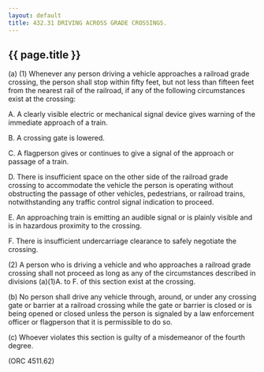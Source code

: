 ```yaml
---
layout: default 
title: 432.31 DRIVING ACROSS GRADE CROSSINGS.
---
```


{{ page.title }}
----------------

​(a) (1) Whenever any person driving a vehicle approaches a railroad
grade crossing, the person shall stop within fifty feet, but not less
than fifteen feet from the nearest rail of the railroad, if any of the
following circumstances exist at the crossing:

A. A clearly visible electric or mechanical signal device gives warning
of the immediate approach of a train.

B. A crossing gate is lowered.

C. A flagperson gives or continues to give a signal of the approach or
passage of a train.

D. There is insufficient space on the other side of the railroad grade
crossing to accommodate the vehicle the person is operating without
obstructing the passage of other vehicles, pedestrians, or railroad
trains, notwithstanding any traffic control signal indication to
proceed.

E. An approaching train is emitting an audible signal or is plainly
visible and is in hazardous proximity to the crossing.

F. There is insufficient undercarriage clearance to safely negotiate the
crossing.

​(2) A person who is driving a vehicle and who approaches a railroad
grade crossing shall not proceed as long as any of the circumstances
described in divisions (a)(1)A. to F. of this section exist at the
crossing.

​(b) No person shall drive any vehicle through, around, or under any
crossing gate or barrier at a railroad crossing while the gate or
barrier is closed or is being opened or closed unless the person is
signaled by a law enforcement officer or flagperson that it is
permissible to do so.

​(c) Whoever violates this section is guilty of a misdemeanor of the
fourth degree.

(ORC 4511.62)
